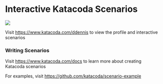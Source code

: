 # Interactive Katacoda Scenarios

[![](http://shields.katacoda.com/katacoda/ddennis/count.svg)](https://www.katacoda.com/ddennis "Get your profile on Katacoda.com")

Visit https://www.katacoda.com/ddennis to view the profile and interactive scenarios

### Writing Scenarios
Visit https://www.katacoda.com/docs to learn more about creating Katacoda scenarios

For examples, visit https://github.com/katacoda/scenario-example
